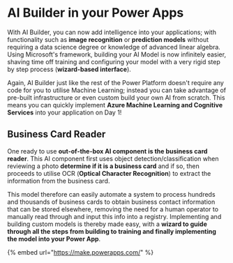 # AI Builder in your Power Apps

With AI Builder, you can now add intelligence into your applications; with functionality such as **image recognition** or **prediction models** without requiring a data science degree or knowledge of advanced linear algebra. Using Microsoft's framework, building your AI Model is now infinitely easier, shaving time off training and configuring your model with a very rigid step by step process \(**wizard-based interface**\). 

Again, AI Builder just like the rest of the Power Platform doesn't require any code for you to utilise Machine Learning; instead you can take advantage of pre-built infrastructure or even custom build your own AI from scratch. This means you can quickly implement **Azure Machine Learning and Cognitive Services** into your application on Day 1!

## Business Card Reader

One ready to use **out-of-the-box AI component is the business card reader**. This AI component first uses object detection/classification when reviewing a photo **determine if it is a business card** and if so, then proceeds to utilise OCR \(**Optical Character Recognition**\) to extract the information from the business card.

This model therefore can easily automate a system to process hundreds and thousands of business cards to obtain business contact information that can be stored elsewhere, removing the need for a human operator to manually read through and input this info into a registry. Implementing and building custom models is thereby made easy, with a **wizard to guide through all the steps from building to training and finally implementing the model into your Power App**.

{% embed url="https://make.powerapps.com/" %}



